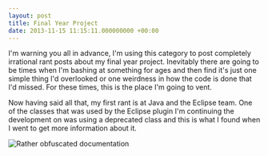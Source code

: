 ```yaml
---
layout: post
title: Final Year Project
date: 2013-11-15 11:15:11.000000000 +00:00
---
```

I'm warning you all in advance, I'm using this category to post completely irrational rant posts about my final year project. Inevitably there are going to be times when I'm bashing at something for ages and then find it's just one simple thing I'd overlooked or one weirdness in how the code is done that I'd missed. For these times, this is the place I'm going to vent.

Now having said all that, my first rant is at Java and the Eclipse team. One of the classes that was used by the Eclipse plugin I'm continuing the development on was using a deprecated class and this is what I found when I went to get more information about it.

![Rather obfuscated documentation](/content/images/2013/Nov/java_obfuscated_documentation.png)
